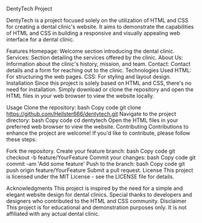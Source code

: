 DentyTech Project

DentyTech is a project focused solely on the utilization of HTML and CSS for creating a dental clinic's website. It aims to demonstrate the capabilities of HTML and CSS in building a responsive and visually appealing web interface for a dental clinic.

Features
Homepage: Welcome section introducing the dental clinic.
Services: Section detailing the services offered by the clinic.
About Us: Information about the clinic's history, mission, and team.
Contact: Contact details and a form for reaching out to the clinic.
Technologies Used
HTML: For structuring the web pages.
CSS: For styling and layout design.
Installation
Since this project is solely based on HTML and CSS, there's no need for installation. Simply download or clone the repository and open the HTML files in your web browser to view the website locally.

Usage
Clone the repository:
bash
Copy code
git clone https://github.com/Hellster666/dentytech.git
Navigate to the project directory:
bash
Copy code
cd dentytech
Open the HTML files in your preferred web browser to view the website.
Contributing
Contributions to enhance the project are welcome! If you'd like to contribute, please follow these steps:

Fork the repository.
Create your feature branch:
bash
Copy code
git checkout -b feature/YourFeature
Commit your changes:
bash
Copy code
git commit -am 'Add some feature'
Push to the branch:
bash
Copy code
git push origin feature/YourFeature
Submit a pull request.
License
This project is licensed under the MIT License - see the LICENSE file for details.

Acknowledgments
This project is inspired by the need for a simple and elegant website design for dental clinics.
Special thanks to developers and designers who contributed to the HTML and CSS community.
Disclaimer
This project is for educational and demonstration purposes only. It is not affiliated with any actual dental clinic.

